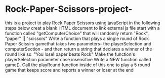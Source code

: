 # Rock-Paper-Scissors-project-
this is a project to play Rock Paper Scissors using javaScript in the following steps below
creat a blank HTML document to link external js file
start with a function called "getComputerChoice" that will randomly return "Rock", "paper" || "scissors"
Write a function that plays a single round of Rock Paper Scissirs gamethat takes two parameters- the playerSelection and computerSection - and then return a string that declares a winner of the round like so: "You lose! paper beats Rock"
Make the function's playerSelection parameter case insensitive 
Write a NEW function called game(). Call the playRound function inside of this one to play a 5 round game that keeps score and reports a winner or loser at the end
